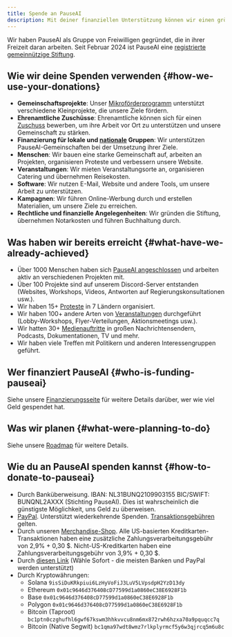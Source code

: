 ```yaml
---
title: Spende an PauseAI
description: Mit deiner finanziellen Unterstützung können wir einen größeren Einfluss ausüben.
---
```

 <!-- end of frontmatter metadata, dashes above need to stay -->

<script>
    import Donate from '$lib/components/Donate.svelte'
</script>

Wir haben PauseAI als Gruppe von Freiwilligen gegründet, die in ihrer Freizeit daran arbeiten.
Seit Februar 2024 ist PauseAI eine [registrierte gemeinnützige Stiftung](/legal).

<Donate />

## Wie wir deine Spenden verwenden {#how-we-use-your-donations}

- **Gemeinschaftsprojekte**: Unser [Mikroförderprogramm](/microgrants) unterstützt verschiedene Kleinprojekte, die unsere Ziele fördern.
- **Ehrenamtliche Zuschüsse**: Ehrenamtliche können sich für einen [Zuschuss](/volunteer-stipends) bewerben, um ihre Arbeit vor Ort zu unterstützen und unsere Gemeinschaft zu stärken.
- **Finanzierung für lokale und [nationale](/national-groups) Gruppen**: Wir unterstützen PauseAI-Gemeinschaften bei der Umsetzung ihrer Ziele.
- **Menschen**: Wir bauen eine starke Gemeinschaft auf, arbeiten an Projekten, organisieren Proteste und verbessern unsere Website.
- **Veranstaltungen**: Wir mieten Veranstaltungsorte an, organisieren Catering und übernehmen Reisekosten.
- **Software**: Wir nutzen E-Mail, Website und andere Tools, um unsere Arbeit zu unterstützen.
- **Kampagnen**: Wir führen Online-Werbung durch und erstellen Materialien, um unsere Ziele zu erreichen.
- **Rechtliche und finanzielle Angelegenheiten**: Wir gründen die Stiftung, übernehmen Notarkosten und führen Buchhaltung durch.

## Was haben wir bereits erreicht {#what-have-we-already-achieved}

- Über 1000 Menschen haben sich [PauseAI angeschlossen](/join) und arbeiten aktiv an verschiedenen Projekten mit.
- Über 100 Projekte sind auf unserem Discord-Server entstanden (Websites, Workshops, Videos, Antworten auf Regierungskonsultationen usw.).
- Wir haben 15+ [Proteste](/protests) in 7 Ländern organisiert.
- Wir haben 100+ andere Arten von [Veranstaltungen](/events) durchgeführt (Lobby-Workshops, Flyer-Verteilungen, Aktionsmeetings usw.).
- Wir hatten 30+ [Medienauftritte](/press) in großen Nachrichtensendern, Podcasts, Dokumentationen, TV und mehr.
- Wir haben viele Treffen mit Politikern und anderen Interessengruppen geführt.

## Wer finanziert PauseAI {#who-is-funding-pauseai}

Siehe unsere [Finanzierungsseite](/funding) für weitere Details darüber, wer wie viel Geld gespendet hat.

## Was wir planen {#what-were-planning-to-do}

Siehe unsere [Roadmap](/roadmap) für weitere Details.

## Wie du an PauseAI spenden kannst {#how-to-donate-to-pauseai}

- Durch Banküberweisung. IBAN: NL31BUNQ2109903155 BIC/SWIFT: BUNQNL2AXXX (Stichting PauseAI). Dies ist wahrscheinlich die günstigste Möglichkeit, uns Geld zu überweisen.
- [PayPal](https://www.paypal.com/donate/?hosted_button_id=4TWZXY62EM5VE). Unterstützt wiederkehrende Spenden. [Transaktionsgebühren](https://www.paypal.com/webapps/mpp/merchant-fees) gelten.
- Durch unseren [Merchandise-Shop](https://pauseai-shop.fourthwall.com/). Alle US-basierten Kreditkarten-Transaktionen haben eine zusätzliche Zahlungsverarbeitungsgebühr von 2,9% + 0,30 $. Nicht-US-Kreditkarten haben eine Zahlungsverarbeitungsgebühr von 3,9% + 0,30 $.
- Durch [diesen Link](https://bunq.me/pauseai) (Wähle Sofort - die meisten Banken und PayPal werden unterstützt)
- Durch Kryptowährungen:
  - Solana `9isSiDuKRkpiui6LzHyVoFiJ3LuV5LVpsdpH2YzD13dy`
  - Ethereum `0x01c9646d376408cD77599d1a0860eC38E6928F1b`
  - Base `0x01c9646d376408cD77599d1a0860eC38E6928F1b`
  - Polygon `0x01c9646d376408cD77599d1a0860eC38E6928F1b`
  - Bitcoin (Taproot) `bc1ptn0czghufhl6gwf67kswm3hhkvvcu8nm6mx872rwh6hzxa70a9pquqcc7q`
  - Bitcoin (Native Segwit) `bc1qma97wdt8wmz7rlkplyrmcf5y6w3qjrcq5m6u8c`